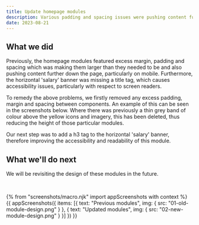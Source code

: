 ```yaml
---
title: Update homepage modules
description: Various padding and spacing issues were pushing content further down the page.
date: 2023-08-21
---
```


## What we did

Previously, the homepage modules featured excess margin, padding and spacing which was making them larger than they needed to be and also pushing content further down the page, particularly on mobile. Furthermore, the horizontal 'salary' banner was missing a title tag, which causes accessibility issues, particularly with respect to screen readers.

To remedy the above problems, we firstly removed any excess padding, margin and spacing between components. An example of this can be seen in the screenshots below. Where there was previously a thin grey band of colour above the yellow icons and imagery, this has been deleted, thus reducing the height of those particular modules.

Our next step was to add a h3 tag to the horizontal 'salary' banner, therefore improving the accessibility and readability of this module.

## What we'll do next

We will be revisiting the design of these modules in the future.

<br>

{% from "screenshots/macro.njk" import appScreenshots with context %}
{{ appScreenshots({
  items: [{
      text: "Previous modules",
      img: { src: "01-old-module-design.png" }
    }, {
      text: "Updated modules",
      img: { src: "02-new-module-design.png" }
    }]
}) }}
